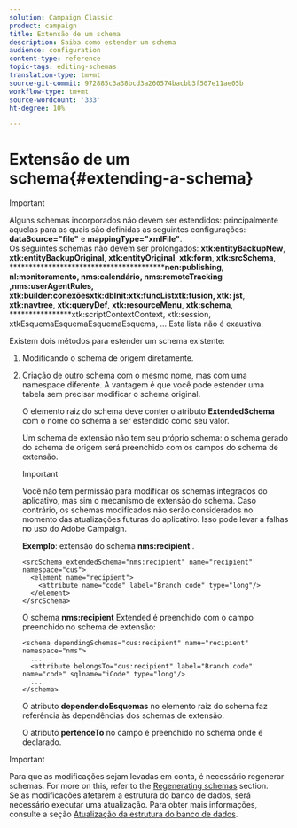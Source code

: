 ```yaml
---
solution: Campaign Classic
product: campaign
title: Extensão de um schema
description: Saiba como estender um schema
audience: configuration
content-type: reference
topic-tags: editing-schemas
translation-type: tm+mt
source-git-commit: 972885c3a38bcd3a260574bacbb3f507e11ae05b
workflow-type: tm+mt
source-wordcount: '333'
ht-degree: 10%

---
```



# Extensão de um schema{#extending-a-schema}

>[!IMPORTANT]
>
>Alguns schemas incorporados não devem ser estendidos: principalmente aquelas para as quais são definidas as seguintes configurações:\
>**dataSource=&quot;file&quot;** e **mappingType=&quot;xmlFile&quot;**.\
>Os seguintes schemas não devem ser prolongados: **xtk:entityBackupNew**, **xtk:entityBackupOriginal**, **xtk:entityOriginal**, **xtk:form**, **xtk:srcSchema**, ******************************************nen:publishing, nl:monitoramento, nms:calendário, nms:remoteTracking ,nms:userAgentRules, xtk:builder:conexõesxtk:dbInit:xtk:funcListxtk:fusion, xtk: jst**, **xtk:navtree**, **xtk:queryDef**, **xtk:resourceMenu**, **xtk:schema**, ****************xtk:scriptContextContext, xtk:session, xtkEsquemaEsquemaEsquemaEsquema, ...
>Esta lista não é exaustiva.

Existem dois métodos para estender um schema existente:

1. Modificando o schema de origem diretamente.
1. Criação de outro schema com o mesmo nome, mas com uma namespace diferente. A vantagem é que você pode estender uma tabela sem precisar modificar o schema original.

   O elemento raiz do schema deve conter o atributo **ExtendedSchema** com o nome do schema a ser estendido como seu valor.

   Um schema de extensão não tem seu próprio schema: o schema gerado do schema de origem será preenchido com os campos do schema de extensão.

   >[!IMPORTANT]
   >
   >Você não tem permissão para modificar os schemas integrados do aplicativo, mas sim o mecanismo de extensão do schema. Caso contrário, os schemas modificados não serão considerados no momento das atualizações futuras do aplicativo. Isso pode levar a falhas no uso do Adobe Campaign.

   **Exemplo**: extensão do schema **nms:recipient** .

   ```
   <srcSchema extendedSchema="nms:recipient" name="recipient" namespace="cus">
     <element name="recipient">
       <attribute name="code" label="Branch code" type="long"/>
     </element>
   </srcSchema>
   ```

   O schema **nms:recipient** Extended é preenchido com o campo preenchido no schema de extensão:

   ```
   <schema dependingSchemas="cus:recipient" name="recipient" namespace="nms">
     ...
     <attribute belongsTo="cus:recipient" label="Branch code" name="code" sqlname="iCode" type="long"/>
     ...
   </schema>
   ```

   O atributo **dependendoEsquemas** no elemento raiz do schema faz referência às dependências dos schemas de extensão.

   O atributo **pertenceTo** no campo é preenchido no schema onde é declarado.

>[!IMPORTANT]
>
>Para que as modificações sejam levadas em conta, é necessário regenerar schemas. For more on this, refer to the [Regenerating schemas](../../configuration/using/regenerating-schemas.md) section.\
>Se as modificações afetarem a estrutura do banco de dados, será necessário executar uma atualização. Para obter mais informações, consulte a seção [Atualização da estrutura do banco de dados](../../configuration/using/updating-the-database-structure.md).

